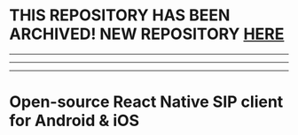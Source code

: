 # THIS REPOSITORY HAS BEEN ARCHIVED! NEW REPOSITORY [HERE](https://github.com/tariq86/rn-sip-app)
---
---
---
# Open-source React Native SIP client for Android & iOS
